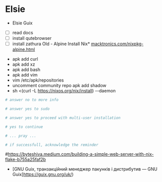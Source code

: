 # Elsie

* Elsie Guix
* [ ] read docs
* [ ] install qutebrowser
* [ ] install zathura
Old - Alpine
Install Nix* [macktronics.com/nixpkg-alpine.html](https://www.macktronics.com/nixpkg-alpine.html)
* apk add curl
* apk add xz
* apk add bash
* apk add vim
* vim /etc/apk/repositories
* uncomment community repo
apk add shadow
* sh <(curl -L <https://nixos.org/nix/install>) --daemon

```python
# answer no to more info

# answer yes to sudo

# answer yes to proceed with multi-user installation

# yes to continue

# ... pray ...

# if successfull, acknowledge the reminder
```

#https://byteshiva.medium.com/building-a-simple-web-server-with-nix-flake-b755a25faf2b

* [GNU Guix, транзакційний менеджер пакунків і дистрибутив — GNU Guix]https://guix.gnu.org/uk/)
